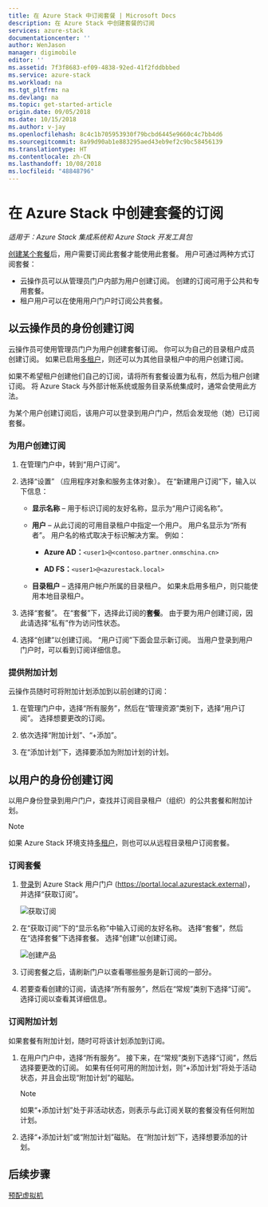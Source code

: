 ```yaml
---
title: 在 Azure Stack 中订阅套餐 | Microsoft Docs
description: 在 Azure Stack 中创建套餐的订阅
services: azure-stack
documentationcenter: ''
author: WenJason
manager: digimobile
editor: ''
ms.assetid: 7f3f8683-ef09-4838-92ed-41f2fddbbbed
ms.service: azure-stack
ms.workload: na
ms.tgt_pltfrm: na
ms.devlang: na
ms.topic: get-started-article
origin.date: 09/05/2018
ms.date: 10/15/2018
ms.author: v-jay
ms.openlocfilehash: 8c4c1b705953930f79bcbd6445e9660c4c7bb4d6
ms.sourcegitcommit: 8a99d90ab1e883295aed43eb9ef2c9bc58456139
ms.translationtype: HT
ms.contentlocale: zh-CN
ms.lasthandoff: 10/08/2018
ms.locfileid: "48848796"
---
```

# <a name="create-subscriptions-to-offers-in-azure-stack"></a>在 Azure Stack 中创建套餐的订阅

*适用于：Azure Stack 集成系统和 Azure Stack 开发工具包*

[创建某个套餐](azure-stack-create-offer.md)后，用户需要订阅此套餐才能使用此套餐。 用户可通过两种方式订阅套餐：

- 云操作员可以从管理员门户内部为用户创建订阅。 创建的订阅可用于公共和专用套餐。
- 租户用户可以在使用用户门户时订阅公共套餐。  

## <a name="create-a-subscription-as-a-cloud-operator"></a>以云操作员的身份创建订阅

云操作员可使用管理员门户为用户创建套餐订阅。  你可以为自己的目录租户成员创建订阅。  如果已启用[多租户](azure-stack-enable-multitenancy.md)，则还可以为其他目录租户中的用户创建订阅。

如果不希望租户创建他们自己的订阅，请将所有套餐设置为私有，然后为租户创建订阅。 将 Azure Stack 与外部计帐系统或服务目录系统集成时，通常会使用此方法。

为某个用户创建订阅后，该用户可以登录到用户门户，然后会发现他（她）已订阅套餐。  

### <a name="to-create-a-subscription-for-a-user"></a>为用户创建订阅

1. 在管理门户中，转到“用户订阅”。
2. 选择“设置” （应用程序对象和服务主体对象）。 在“新建用户订阅”下，输入以下信息：  

   - **显示名称** – 用于标识订阅的友好名称，显示为“用户订阅名称”。
   - **用户** – 从此订阅的可用目录租户中指定一个用户。 用户名显示为“所有者”。  用户名的格式取决于标识解决方案。 例如：

     - **Azure AD：**`<user1>@<contoso.partner.onmschina.cn>`

     - **AD FS：**`<user1>@<azurestack.local>` 

   - **目录租户** – 选择用户帐户所属的目录租户。 如果未启用多租户，则只能使用本地目录租户。

3. 选择“套餐”。 在“套餐”下，选择此订阅的**套餐**。 由于要为用户创建订阅，因此请选择“私有”作为访问性状态。

4. 选择“创建”以创建订阅。 “用户订阅”下面会显示新订阅。 当用户登录到用户门户时，可以看到订阅详细信息。

### <a name="to-make-an-add-on-plan-available"></a>提供附加计划

云操作员随时可将附加计划添加到以前创建的订阅：

1. 在管理门户中，选择“所有服务”，然后在“管理资源”类别下，选择“用户订阅”。 选择想要更改的订阅。

2. 依次选择“附加计划”、“+添加”。  

3. 在“添加计划”下，选择要添加为附加计划的计划。

## <a name="create-a-subscription-as-a-user"></a>以用户的身份创建订阅

以用户身份登录到用户门户，查找并订阅目录租户（组织）的公共套餐和附加计划。

>[!NOTE]
>如果 Azure Stack 环境支持[多租户](azure-stack-enable-multitenancy.md)，则也可以从远程目录租户订阅套餐。

### <a name="to-subscribe-to-an-offer"></a>订阅套餐

1. [登录](azure-stack-connect-azure-stack.md)到 Azure Stack 用户门户 (https://portal.local.azurestack.external)，并选择“获取订阅”。

   ![获取订阅](media/azure-stack-subscribe-plan-provision-vm/image01.png)
  
2. 在“获取订阅”下的“显示名称”中输入订阅的友好名称。 选择“套餐”，然后在“选择套餐”下选择套餐。 选择“创建”以创建订阅。

   ![创建产品](media/azure-stack-subscribe-plan-provision-vm/image02.png)
  
3. 订阅套餐之后，请刷新门户以查看哪些服务是新订阅的一部分。
4. 若要查看创建的订阅，请选择“所有服务”，然后在“常规”类别下选择“订阅”。 选择订阅以查看其详细信息。  

### <a name="to-subscribe-to-an-add-on-plan"></a>订阅附加计划

如果套餐有附加计划，随时可将该计划添加到订阅。  

1. 在用户门户中，选择“所有服务”。 接下来，在“常规”类别下选择“订阅”，然后选择要更改的订阅。 如果有任何可用的附加计划，则“+添加计划”将处于活动状态，并且会出现“附加计划”的磁贴。

   >[!NOTE]
   >如果“+添加计划”处于非活动状态，则表示与此订阅关联的套餐没有任何附加计划。

1. 选择“+添加计划”或“附加计划”磁贴。 在“附加计划”下，选择想要添加的计划。

## <a name="next-steps"></a>后续步骤

[预配虚拟机](azure-stack-provision-vm.md)

<!-- Update_Description: wording update -->